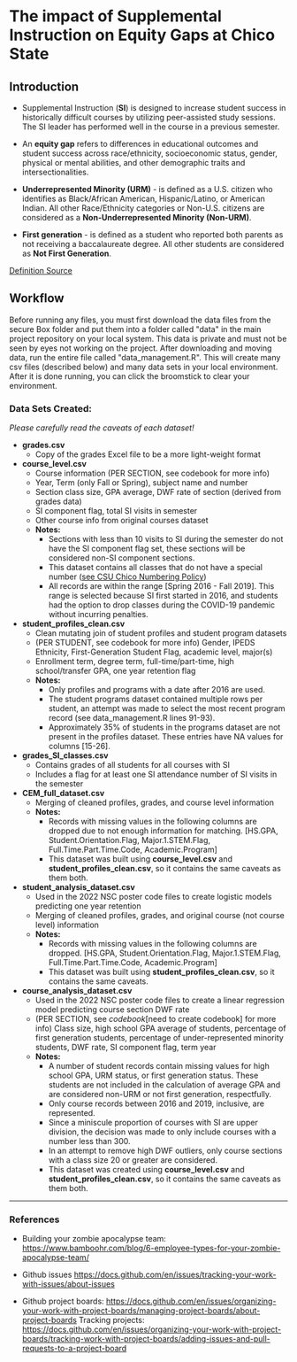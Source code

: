 # The impact of Supplemental Instruction on Equity Gaps at Chico State

## Introduction
* Supplemental Instruction (**SI**) is designed to increase student success in historically difficult courses by utilizing peer-assisted study sessions. The SI leader has performed well in the course in a previous semester.

* An **equity gap** refers to differences in educational outcomes and student success across race/ethnicity, socioeconomic status, gender, physical or mental abilities, and other demographic traits and intersectionalities.

* **Underrepresented Minority (URM)** - is defined as a U.S. citizen who identifies as Black/African American, Hispanic/Latino, or American Indian. All other Race/Ethnicity categories or Non-U.S. citizens are considered as a **Non-Underrepresented Minority (Non-URM)**.

* **First generation** - is defined as a student who reported both parents as not receiving a baccalaureate degree. All other students are considered as **Not First Generation**.

[Definition Source](https://www.calstate.edu/data-center/institutional-research-analyses/Pages/Glossary.aspx)

## Workflow
Before running any files, you must first download the data files from the secure Box folder and put them into a folder called "data" in the main project repository on your local system. This data is private and must not be seen by eyes not working on the project. After downloading and moving data, run the entire file called "data_management.R". This will create many csv files (described below) and many data sets in your local environment. After it is done running, you can click the broomstick to clear your environment.

### Data Sets Created:
*Please carefully read the caveats of each dataset!*

- **grades.csv**
  - Copy of the grades Excel file to be a more light-weight format
- **course_level.csv**
  - Course information (PER SECTION, see codebook for more info)
  - Year, Term (only Fall or Spring), subject name and number
  - Section class size, GPA average, DWF rate of section (derived from grades data)
  - SI component flag, total SI visits in semester
  - Other course info from original courses dataset
  - **Notes:**
    - Sections with less than 10 visits to SI during the semester do not have the SI component flag set, these sections will be considered non-SI component sections.
    - This dataset contains all classes that do not have a special number ([see CSU Chico Numbering Policy](https://www.csuchico.edu/pres/em/2017/17-012.shtml))
    - All records are within the range [Spring 2016 - Fall 2019]. This range is selected because SI first started in 2016, and students had the option to drop classes during the COVID-19 pandemic without incurring penalties.
- **student_profiles_clean.csv**
  - Clean mutating join of student profiles and student program datasets
  - (PER STUDENT, see codebook for more info) Gender, IPEDS Ethnicity, First-Generation Student Flag, academic level, major(s)
  - Enrollment term, degree term, full-time/part-time, high school/transfer GPA, one year retention flag
  - **Notes:**
    - Only profiles and programs with a date after 2016 are used.
    - The student programs dataset contained multiple rows per student, an attempt was made to select the most recent program record (see data_management.R lines 91-93).
    - Approximately 35% of students in the programs dataset are not present in the profiles dataset. These entries have NA values for columns [15-26].
- **grades_SI_classes.csv**
  - Contains grades of all students for all courses with SI
  - Includes a flag for at least one SI attendance number of SI visits in the semester
- **CEM_full_dataset.csv**
  - Merging of cleaned profiles, grades, and course level information
  - **Notes:**
    - Records with missing values in the following columns are dropped due to not enough information for matching. [HS.GPA, Student.Orientation.Flag, Major.1.STEM.Flag, Full.Time.Part.Time.Code, Academic.Program]
    - This dataset was built using **course_level.csv** and **student_profiles_clean.csv**, so it contains the same caveats as them both.
- **student_analysis_dataset.csv**
  - Used in the 2022 NSC poster code files to create logistic models predicting one year retention
  - Merging of cleaned profiles, grades, and original course (not course level) information
  - **Notes:**
    - Records with missing values in the following columns are dropped. [HS.GPA, Student.Orientation.Flag, Major.1.STEM.Flag, Full.Time.Part.Time.Code, Academic.Program]
    - This dataset was built using **student_profiles_clean.csv**, so it contains the same caveats.
- **course_analysis_dataset.csv**
  - Used in the 2022 NSC poster code files to create a linear regression model predicting course section DWF rate
  - (PER SECTION, see _codebook_[need to create codebook] for more info) Class size, high school GPA average of students, percentage of first generation students, percentage of under-represented minority students, DWF rate, SI component flag, term year
  - **Notes:**
    - A number of student records contain missing values for high school GPA, URM status, or first generation status. These students are not included in the calculation of average GPA and are considered non-URM or not first generation, respectfully.
    - Only course records between 2016 and 2019, inclusive, are represented.
    - Since a miniscule proportion of courses with SI are upper division, the decision was made to only include courses with a number less than 300.
    - In an attempt to remove high DWF outliers, only course sections with a class size 20 or greater are considered.
    - This dataset was created using **course_level.csv** and **student_profiles_clean.csv**, so it contains the same caveats as them both.

-----

### References 
* Building your zombie apocalypse team: https://www.bamboohr.com/blog/6-employee-types-for-your-zombie-apocalypse-team/

* Github issues https://docs.github.com/en/issues/tracking-your-work-with-issues/about-issues
* Github project boards: https://docs.github.com/en/issues/organizing-your-work-with-project-boards/managing-project-boards/about-project-boards 
  Tracking projects: https://docs.github.com/en/issues/organizing-your-work-with-project-boards/tracking-work-with-project-boards/adding-issues-and-pull-requests-to-a-project-board
